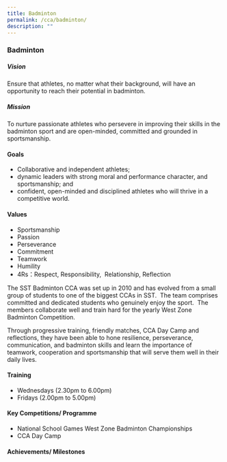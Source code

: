 ```yaml
---
title: Badminton
permalink: /cca/badminton/
description: ""
---
```

### Badminton

##### **Vision**
Ensure that athletes, no matter what their background, will have an opportunity to reach their potential in badminton.

##### **Mission**
To nurture passionate athletes who persevere in improving their skills in the badminton sport and are open-minded, committed and grounded in sportsmanship. 
#### **Goals**
*   Collaborative and independent athletes;
*   dynamic leaders with strong moral and performance character, and sportsmanship; and
*   confident, open-minded and disciplined athletes who will thrive in a competitive world.
   
#### Values
*   Sportsmanship 
*   Passion
*   Perseverance
*   Commitment
*   Teamwork
*   Humility
*   4Rs：Respect, Responsibility,  Relationship, Reflection
    

The SST Badminton CCA was set up in 2010 and has evolved from a small group of students to one of the biggest CCAs in SST.  The team comprises committed and dedicated students who genuinely enjoy the sport.  The members collaborate well and train hard for the yearly West Zone Badminton Competition. 


Through progressive training, friendly matches, CCA Day Camp and reflections, they have been able to hone resilience, perseverance, communication, and badminton skills and learn the importance of teamwork, cooperation and sportsmanship that will serve them well in their daily lives.    

#### Training 
*   Wednesdays (2.30pm to 6.00pm)
*   Fridays (2.00pm to 5.00pm)
    

#### Key Competitions/ Programme
*   National School Games West Zone Badminton Championships
*   CCA Day Camp
    
#### Achievements/ Milestones